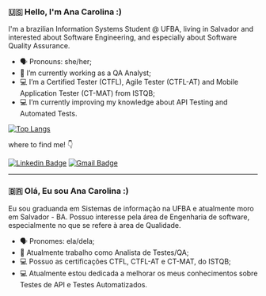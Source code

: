 ### :us: Hello, I'm Ana Carolina :)

I'm a brazilian Information Systems Student @ UFBA, living in Salvador and interested about Software Engineering, and especially about Software Quality Assurance.

- 🗣️ Pronouns: she/her;
- 🐞 I’m currently working as a QA Analyst;
- 💻 I’m a Certified Tester (CTFL), Agile Tester (CTFL-AT) and Mobile Application Tester (CT-MAT) from ISTQB;
- 💻 I’m currently improving my knowledge about API Testing and Automated Tests.


[![Top Langs](https://github-readme-stats.vercel.app/api/top-langs/?username=anacarolinacerqueira&layout=compact&hide=none&exclude_repo=spongebob-website,lardecor-loja&langs_count=8&count_private=true&theme=flag-india)](https://github.com/anuraghazra/github-readme-stats)

where to find me! 👇

[![Linkedin Badge](https://img.shields.io/badge/-LinkedIn-0a66c2?style=flat-square&logo=Linkedin&logoColor=white&link=https://www.linkedin.com/in/anacarolinacerqueira)](https://www.linkedin.com/in/anacarolinacerqueira/) 
[![Gmail Badge](https://img.shields.io/badge/cf.anacarolina@gmail.com-ff3c00?style=flat-square&logo=Gmail&logoColor=white&link=mailto:cf.anacarolina@gmail.com)](mailto:cf.anacarolina@gmail.com)

___

### :brazil: Olá, Eu sou Ana Carolina :)

Eu sou graduanda em Sistemas de informação na UFBA e atualmente moro em Salvador - BA. Possuo interesse pela área de Engenharia de software, especialmente no que se refere à area de Qualidade.

- 🗣️ Pronomes: ela/dela;
- 🐞 Atualmente trabalho como Analista de Testes/QA;
- 💻 Possuo as certificações CTFL, CTFL-AT e CT-MAT, do ISTQB;
- 💻 Atualmente estou dedicada a melhorar os meus conhecimentos sobre Testes de API e Testes Automatizados.

